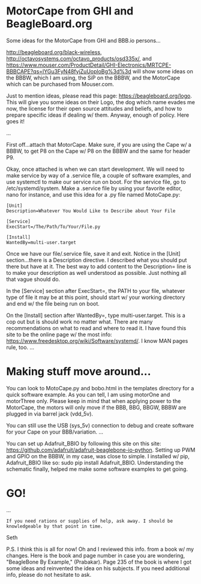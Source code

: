 # MotorCape from GHI and BeagleBoard.org

Some ideas for the MotorCape from GHI and BBB.io persons...

http://beagleboard.org/black-wireless, http://octavosystems.com/octavo_products/osd335x/, and https://www.mouser.com/ProductDetail/GHI-Electronics/MRTCPE-BBBCAPE?qs=lYGu3FyN48fyjZuUoploBg%3d%3d
will show some ideas on the BBBW, which I am using, the SiP on the BBBW, and the MotorCape which can be purchased from Mouser.com.

Just to mention ideas, please read this page: https://beagleboard.org/logo. This will give you some ideas on their Logo, the dog which name evades me now, the license for their open source
attitudes and beliefs, and how to prepare specific ideas if dealing w/ them. Anyway, enough of policy. Here goes it!

...

First off...attach that MotorCape. Make sure, if you are using the Cape w/ a BBBW, to get P8 on the Cape w/ P8 on the BBBW and the same for header P9. 

Okay, once attached is when we can start development. We will need to make service by way of a .service file, a couple of software examples, and use systemctl to make our service run on boot.
For the service file, go to /etc/systemd/system. Make a .service file by using your favorite editor, nano for instance, and use this idea for a .py file named MotoCape.py:

    [Unit]
    Description=Whatever You Would Like to Describe about Your File

    [Service]
    ExecStart=/The/Path/To/Your/File.py

    [Install]
    WantedBy=multi-user.target

Once we have our file/.service file, save it and exit. Notice in the [Unit] section...there is a Description directive. I described what you should put there but have at it. 
The best way to add content to the Description= line is to make your description as well understood as possible. Just nothing all that vague should do.

In the [Service] section after ExecStart=, the PATH to your file, whatever type of file it may be at this point, should start w/ your working directory and end w/ the file being run on boot.

On the [Install] section after WantedBy=, type multi-user.target. This is a cop out but is should work no matter what. There are many recommendations on what to read and where to read it. I have found
this site to be the online page w/ the most info: https://www.freedesktop.org/wiki/Software/systemd/. I know MAN pages rule, too. 
...

# Making stuff move around...

You can look to MotoCape.py and bobo.html in the templates directory for a quick software example. As you can tell, I am using motorOne and motorThree only. 
Please keep in mind that when applying power to the MotorCape, the motors will only move if the BBB, BBG, BBGW, BBBW are plugged in via barrel jack (vdd_5v).

You can still use the USB (sys_5v) connection to debug and create software for your Cape on your BBB/variation.
...

You can set up Adafruit_BBIO by following this site on this site: https://github.com/adafruit/adafruit-beaglebone-io-python. Setting up PWM and GPIO on the BBBW, in my case, was close to simple. 
I installed w/ pip, Adafruit_BBIO like so: sudo pip install Adafruit_BBIO. Understanding the schematic finally, helped me make some software examples to get going.

# GO!

...

    If you need rations or supplies of help, ask away. I should be knowledgeable by that point in time. 

Seth

P.S. I think this is all for now! Oh and I reviewed this info. from a book w/ my changes. Here is the book and page number in case you are wondering, "BeagleBone By Example," (Prabakar).
Page 235 of the book is where I got some ideas and reinvented the idea on his subjects. If you need additional info, please do not hesitate to ask.
